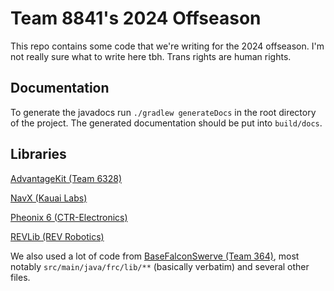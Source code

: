 # Team 8841's 2024 Offseason

This repo contains some code that we're writing for the 2024 offseason. I'm not really sure what to write here tbh. Trans rights are human rights.

## Documentation

To generate the javadocs run `./gradlew generateDocs` in the root directory of the project. The generated documentation should be put into `build/docs`.

## Libraries

[AdvantageKit (Team 6328)](https://github.com/Mechanical-Advantage/AdvantageKit)

[NavX (Kauai Labs)](https://pdocs.kauailabs.com/navx-mxp/software/)

[Pheonix 6 (CTR-Electronics)](https://pro.docs.ctr-electronics.com/en/latest/index.html)

[REVLib (REV Robotics)](https://www.revrobotics.com/software/)

We also used a lot of code from [BaseFalconSwerve (Team 364)](https://github.com/Team364/BaseFalconSwerve/), most notably `src/main/java/frc/lib/**` (basically verbatim) and several other files.